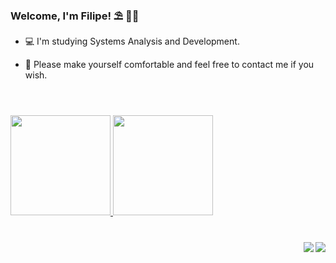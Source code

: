 ### Welcome, I'm Filipe! ⛱️ 🏊‍♂️

- 💻 I'm studying Systems Analysis and Development.

- 💬 Please make yourself comfortable and feel free to contact me if you wish.

#

<br>

<div>
  <a href="https://github.com/fsetubal">
  <img height="160em" src="https://github-readme-stats-sigma-five.vercel.app/api?username=fsetubal&show_icons=true&theme=midnight-purple">
  <img height="160em" src="https://github-readme-stats-sigma-five.vercel.app/api/top-langs/?username=fsetubal&show_icons=true&theme=midnight-purple&layout=compact">   
</div> 
  
#
  
<div> 
  
  <a href="https://www.linkedin.com/in/setubalfilipe" target="_blank"><img align="right"  src="https://img.shields.io/badge/-LinkedIn-%230077B5?style=for-the-badge&logo=linkedin&logoColor=blueviolet&labelColor=black&color=black" target="_blank"></a> 
  <a href = "mailto:setubalfilipe@outlook.com"><img align="right" src="https://img.shields.io/badge/Outlook-0078D4?style=for-the-badge&logo=microsoft-outlook&logoColor=blueviolet&labelColor=black&color=black" target="_blank"></a>
  
</div>
   

  
 
